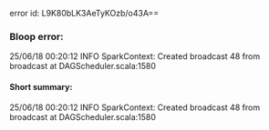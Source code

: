 error id: L9K80bLK3AeTyKOzb/o43A==
### Bloop error:

25/06/18 00:20:12 INFO SparkContext: Created broadcast 48 from broadcast at DAGScheduler.scala:1580
#### Short summary: 

25/06/18 00:20:12 INFO SparkContext: Created broadcast 48 from broadcast at DAGScheduler.scala:1580